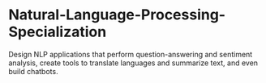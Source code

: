 # Natural-Language-Processing-Specialization
 Design NLP applications that perform question-answering and sentiment analysis, create tools to translate languages and summarize text, and even build chatbots.

